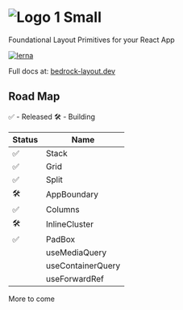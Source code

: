 # ![Logo 1 Small](https://user-images.githubusercontent.com/5460770/77477816-8df68000-6de2-11ea-83be-9f12c8de7f0d.png)

Foundational Layout Primitives for your React App

[![lerna](https://img.shields.io/badge/maintained%20with-lerna-cc00ff.svg)](https://lerna.js.org/)

Full docs at: [bedrock-layout.dev](https://bedrock-layout.dev/)

## Road Map

✅ - Released
🛠 - Building

| Status | Name              |
| ------ | ----------------- |
| ✅     | Stack             |
| ✅     | Grid              |
| ✅     | Split             |
| 🛠      | AppBoundary       |
| ✅     | Columns           |
| 🛠      | InlineCluster     |
| ✅     | PadBox            |
|        | useMediaQuery     |
|        | useContainerQuery |
|        | useForwardRef     |

More to come
